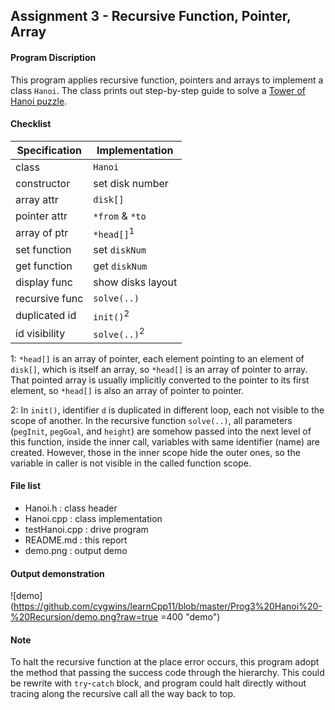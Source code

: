 ## Assignment 3 - Recursive Function, Pointer, Array

#### Program Discription

This program applies recursive function, pointers and arrays to implement a class `Hanoi`. The class prints out step-by-step guide to solve a [Tower of Hanoi puzzle](https://en.wikipedia.org/wiki/Tower_of_Hanoi).

#### Checklist

Specification  |Implementation 
---------------|---------------
class          |`Hanoi`
constructor    |set disk number
array attr     |`disk[]`
pointer attr   |`*from` & `*to`
array of ptr   |`*head[]`<sup>1</sup>
set function   |set `diskNum`
get function   |get `diskNum`
display func   |show disks layout
recursive func |`solve(..)`
duplicated id  |`init()`<sup>2</sup>
id visibility  |`solve(..)`<sup>2</sup>

1: `*head[]` is an array of pointer, each element pointing to an element of `disk[]`, which is itself an array, so `*head[]` is an array of pointer to array. That pointed array is usually implicitly converted to the pointer to its first element, so `*head[]` is also an array of pointer to pointer.

2: In `init()`, identifier `d` is duplicated in different loop, each not visible to the scope of another. In the recursive function `solve(..)`, all parameters (`pegInit`, `pegGoal`, and `height`) are somehow passed into the next level of this function, inside the inner call, variables with same identifier (name) are created. However, those in the inner scope hide the outer ones, so the variable in caller is not visible in the called function scope.

#### File list

- Hanoi.h : class header
- Hanoi.cpp : class implementation
- testHanoi.cpp : drive program
- README.md : this report
- demo.png : output demo

#### Output demonstration

![demo](https://github.com/cygwins/learnCpp11/blob/master/Prog3%20Hanoi%20-%20Recursion/demo.png?raw=true =400 "demo")

#### Note

To halt the recursive function at the place error occurs, this program adopt the method that passing the success code through the hierarchy. This could be rewrite with `try`-`catch` block, and program could halt directly without tracing along the recursive call all the way back to top.


